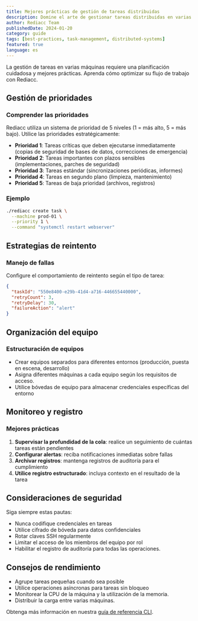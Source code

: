 ```yaml
---
title: Mejores prácticas de gestión de tareas distribuidas
description: Domine el arte de gestionar tareas distribuidas en varias máquinas con estas mejores prácticas comprobadas.
author: Rediacc Team
publishedDate: 2024-01-20
category: guide
tags: [best-practices, task-management, distributed-systems]
featured: true
language: es
---
```


La gestión de tareas en varias máquinas requiere una planificación cuidadosa y mejores prácticas. Aprenda cómo optimizar su flujo de trabajo con Rediacc.

## Gestión de prioridades

### Comprender las prioridades

Rediacc utiliza un sistema de prioridad de 5 niveles (1 = más alto, 5 = más bajo). Utilice las prioridades estratégicamente:

- **Prioridad 1**: Tareas críticas que deben ejecutarse inmediatamente (copias de seguridad de bases de datos, correcciones de emergencia) 
- **Prioridad 2**: Tareas importantes con plazos sensibles (implementaciones, parches de seguridad) 
- **Prioridad 3**: Tareas estándar (sincronizaciones periódicas, informes) 
- **Prioridad 4**: Tareas en segundo plano (limpieza, mantenimiento) 
- **Prioridad 5**: Tareas de baja prioridad (archivos, registros)

### Ejemplo

```bash
./rediacc create task \
  --machine prod-01 \
  --priority 1 \
  --command "systemctl restart webserver"
```

## Estrategias de reintento

### Manejo de fallas

Configure el comportamiento de reintento según el tipo de tarea:

```json
{
  "taskId": "550e8400-e29b-41d4-a716-446655440000",
  "retryCount": 3,
  "retryDelay": 30,
  "failureAction": "alert"
}
```

## Organización del equipo

### Estructuración de equipos

- Crear equipos separados para diferentes entornos (producción, puesta en escena, desarrollo) 
- Asigna diferentes máquinas a cada equipo según los requisitos de acceso. 
- Utilice bóvedas de equipo para almacenar credenciales específicas del entorno

## Monitoreo y registro

### Mejores prácticas

1. **Supervisar la profundidad de la cola**: realice un seguimiento de cuántas tareas están pendientes 
2. **Configurar alertas**: reciba notificaciones inmediatas sobre fallas 
3. **Archivar registros**: mantenga registros de auditoría para el cumplimiento 
4. **Utilice registro estructurado**: incluya contexto en el resultado de la tarea

## Consideraciones de seguridad

Siga siempre estas pautas:

- Nunca codifique credenciales en tareas 
- Utilice cifrado de bóveda para datos confidenciales 
- Rotar claves SSH regularmente 
- Limitar el acceso de los miembros del equipo por rol 
- Habilitar el registro de auditoría para todas las operaciones.

## Consejos de rendimiento

- Agrupe tareas pequeñas cuando sea posible 
- Utilice operaciones asíncronas para tareas sin bloqueo 
- Monitorear la CPU de la máquina y la utilización de la memoria. 
- Distribuir la carga entre varias máquinas.

Obtenga más información en nuestra [guía de referencia CLI](/docs/cli-reference).
